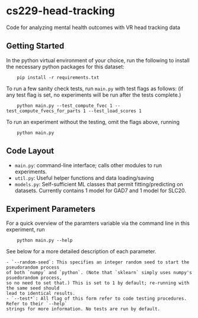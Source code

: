 # cs229-head-tracking
Code for analyzing mental health outcomes with VR head tracking data

## Getting Started

In the python virtual environment of your choice, run the following
to install the necessary python packages for this dataset:

        pip install -r requirements.txt

To run a few sanity check tests, run `main.py` with test flags as follows:
(if any test flag is set, no experiments will be run after the tests complete.)

        python main.py --test_compute_fvec 1 --test_compute_fvecs_for_parts 1 --test_load_scores 1 

To run an experiment without the testing, omit the flags above, running

        python main.py

## Code Layout

 - `main.py`: command-line interface; calls other modules to run experiments.
 - `util.py`: Useful helper functions and data loading/saving
 - `models.py`: Self-sufficient ML classes that permit fitting/predicting on
 datasets.
    Currently contains 1 model for GAD7 and 1 model for SLC20.

## Experiment Parameters

For a quick overview of the paramters variable via the command line in this experiment, run

        python main.py --help

See below for a more detailed description of each parameter.

    - `--random-seed`: This specifies an integer random seed to start the pseudorandom process
    of both `numpy` and `python`. (Note that `sklearn` simply uses numpy's psuedorandom process,
    so no need to set that.) This is set to 1 by default; re-running with the same seed should
    lead to identical results.
    - `--test*`: All flag of this form refer to code testing procedures. Refer to their `--help`
    strings for more information. No tests are run by default.
